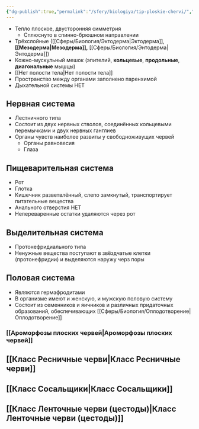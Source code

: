 ```yaml
---
{"dg-publish":true,"permalink":"/sfery/biologiya/tip-ploskie-chervi/","tags":["Зоология"]}
---
```


- Тепло плоское, двусторонняя симметрия
	- Сплюснуто в спинно-брюшном направлении
- Трёхслойные ([[Сферы/Биология/Эктодерма\|Эктодерма]], **[[Мезодерма\|Мезодерма]],** [[Сферы/Биология/Энтодерма\|Энтодерма]])
- Кожно-мускульный мешок (эпителий, **кольцевые**, **продольные**, **диагональные** мышцы)
- [[Нет полости тела\|Нет полости тела]]
- Пространство между органами заполнено паренхимой
- Дыхательной системы НЕТ
## Нервная система 
- Лестничного типа 
- Состоит из двух нервных стволов, соединённых кольцевыми перемычками и двух нервных ганглиев
- Органы чувств наиболее развиты у свободноживущих червей
	- Органы равновесия
	- Глаза
## Пищеварительная система
- Рот
- Глотка
- Кишечник разветвлённый, слепо замкнутый, транспортирует питательные вещества
- Анального отверстия НЕТ
- Непереваренные остатки удаляются через рот
## Выделительная система
- Протонефридиального типа
- Ненужные вещества поступают в звёздчатые клетки (протонефридии) и выделяются наружу черз поры
## Половая система
- Являются гермафродитами
- В организме имеют и женскую, и мужскую половую систему
- Состоит из семенников и яичников и различных придаточных образований, обеспечивающих [[Сферы/Биология/Оплодотворение\|Оплодотворение]]
### [[Ароморфозы плоских червей\|Ароморфозы плоских червей]]
## [[Класс Ресничные черви\|Класс Ресничные черви]]
## [[Класс Сосальщики\|Класс Сосальщики]] 
## [[Класс Ленточные черви (цестоды)\|Класс Ленточные черви (цестоды)]]